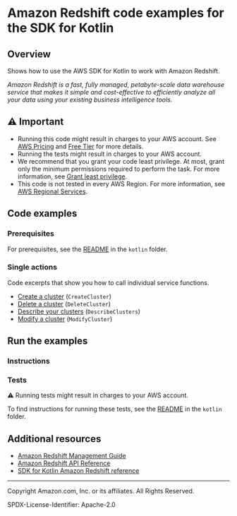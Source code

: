 <!--Generated by WRITEME on 2023-09-12 00:35:16.690152 (UTC)-->
# Amazon Redshift code examples for the SDK for Kotlin

## Overview

Shows how to use the AWS SDK for Kotlin to work with Amazon Redshift.

<!--custom.overview.start-->
<!--custom.overview.end-->

*Amazon Redshift is a fast, fully managed, petabyte-scale data warehouse service that makes it simple and cost-effective to efficiently analyze all your data using your existing business intelligence tools.*

## ⚠ Important

* Running this code might result in charges to your AWS account. See [AWS Pricing](https://aws.amazon.com/pricing/?aws-products-pricing.sort-by=item.additionalFields.productNameLowercase&aws-products-pricing.sort-order=asc&awsf.Free%20Tier%20Type=*all&awsf.tech-category=*all) and [Free Tier](https://aws.amazon.com/free/?all-free-tier.sort-by=item.additionalFields.SortRank&all-free-tier.sort-order=asc&awsf.Free%20Tier%20Types=*all&awsf.Free%20Tier%20Categories=*all) for more details.
* Running the tests might result in charges to your AWS account.
* We recommend that you grant your code least privilege. At most, grant only the minimum permissions required to perform the task. For more information, see [Grant least privilege](https://docs.aws.amazon.com/IAM/latest/UserGuide/best-practices.html#grant-least-privilege).
* This code is not tested in every AWS Region. For more information, see [AWS Regional Services](https://aws.amazon.com/about-aws/global-infrastructure/regional-product-services).

<!--custom.important.start-->
<!--custom.important.end-->

## Code examples

### Prerequisites

For prerequisites, see the [README](../../README.md#Prerequisites) in the `kotlin` folder.


<!--custom.prerequisites.start-->
<!--custom.prerequisites.end-->

### Single actions

Code excerpts that show you how to call individual service functions.

* [Create a cluster](bin/main/com/kotlin/redshift/CreateAndModifyCluster.kt#L53) (`CreateCluster`)
* [Delete a cluster](bin/main/com/kotlin/redshift/DeleteCluster.kt#L45) (`DeleteCluster`)
* [Describe your clusters](bin/main/com/kotlin/redshift/DescribeClusters.kt#L28) (`DescribeClusters`)
* [Modify a cluster](bin/main/com/kotlin/redshift/CreateAndModifyCluster.kt#L103) (`ModifyCluster`)

## Run the examples

### Instructions


<!--custom.instructions.start-->
<!--custom.instructions.end-->



### Tests

⚠ Running tests might result in charges to your AWS account.


To find instructions for running these tests, see the [README](../../README.md#Tests)
in the `kotlin` folder.



<!--custom.tests.start-->
<!--custom.tests.end-->

## Additional resources

* [Amazon Redshift Management Guide](https://docs.aws.amazon.com/redshift/latest/mgmt/welcome.html)
* [Amazon Redshift API Reference](https://docs.aws.amazon.com/redshift/latest/APIReference/Welcome.html)
* [SDK for Kotlin Amazon Redshift reference](https://sdk.amazonaws.com/kotlin/api/latest/redshift/index.html)

<!--custom.resources.start-->
<!--custom.resources.end-->

---

Copyright Amazon.com, Inc. or its affiliates. All Rights Reserved.

SPDX-License-Identifier: Apache-2.0